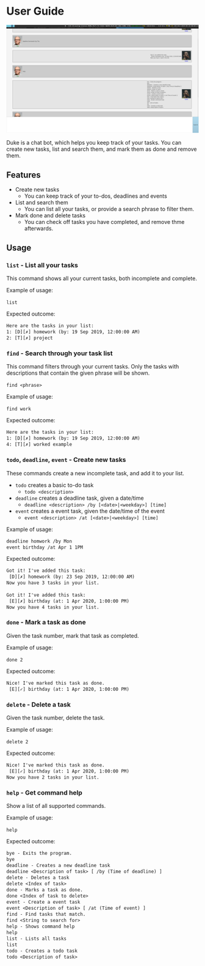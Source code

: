 # User Guide

![Screenshot](Ui.png)

Duke is a chat bot, which helps you keep track of your tasks.
You can create new tasks, list and search them, and mark them as done and remove them.

## Features 

- Create new tasks
    - You can keep track of your to-dos, deadlines and events
- List and search them
    - You can list all your tasks, or provide a search phrase to filter them.
- Mark done and delete tasks
    - You can check off tasks you have completed, and remove thme afterwards.

## Usage

### `list` - List all your tasks

This command shows all your current tasks, both incomplete and complete.

Example of usage: 

`list`

Expected outcome:

```
Here are the tasks in your list:
1: [D][✗] homework (by: 19 Sep 2019, 12:00:00 AM)
2: [T][✗] project
```

### `find` - Search through your task list

This command filters through your current tasks.
Only the tasks with descriptions that contain the given phrase will be shown.

`find <phrase>`

Example of usage:

`find work`

Expected outcome:

```
Here are the tasks in your list:
1: [D][✗] homework (by: 19 Sep 2019, 12:00:00 AM)
4: [T][✗] worked example
```

### `todo`, `deadline`, `event` - Create new tasks

These commands create a new incomplete task, and add it to your list.
- `todo` creates a basic to-do task
    - `todo <description>`
- `deadline` creates a deadline task, given a date/time 
    - `deadline <description> /by [<date>|<weekday>] [time]`
- `event` creates a event task, given the date/time of the event
    - `event <description> /at [<date>|<weekday>] [time]`
    
Example of usage:

```
deadline homwork /by Mon
event birthday /at Apr 1 1PM
```

Expected outcome:
```
Got it! I've added this task:
 [D][✗] homework (by: 23 Sep 2019, 12:00:00 AM)
Now you have 3 tasks in your list.

Got it! I've added this task:
 [E][✗] birthday (at: 1 Apr 2020, 1:00:00 PM)
Now you have 4 tasks in your list.
```

### `done` - Mark a task as done

Given the task number, mark that task as completed.

Example of usage:

`done 2`

Expected outcome:

```
Nice! I've marked this task as done.
 [E][✓] birthday (at: 1 Apr 2020, 1:00:00 PM)
```

### `delete` - Delete a task

Given the task number, delete the task.

Example of usage:

`delete 2`

Expected outcome:

```
Nice! I've marked this task as done.
 [E][✓] birthday (at: 1 Apr 2020, 1:00:00 PM)
Now you have 2 tasks in your list.
```


### `help` - Get command help

Show a list of all supported commands.

Example of usage:

`help`

Expected outcome:

```
bye - Exits the program.
bye
deadline - Creates a new deadline task
deadline <Description of task> [ /by (Time of deadline) ]
delete - Deletes a task
delete <Index of task>
done - Marks a task as done.
done <Index of task to delete>
event - Create a event task
event <Description of task> [ /at (Time of event) ]
find - Find tasks that match.
find <String to search for>
help - Shows command help
help
list - Lists all tasks
list
todo - Creates a todo task
todo <Description of task>
```
